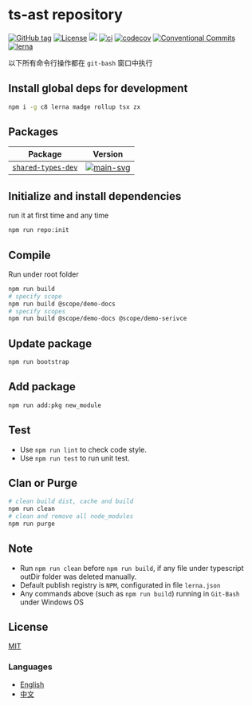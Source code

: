 # ts-ast repository


[![GitHub tag](https://img.shields.io/github/tag/waitingsong/ts-ast.svg)]()
[![License](https://img.shields.io/badge/license-MIT-blue.svg)](https://opensource.org/licenses/MIT)
[![](https://img.shields.io/badge/lang-TypeScript-blue.svg)]()
[![ci](https://github.com/waitingsong/ts-ast/workflows/ci/badge.svg)](https://github.com/waitingsong/ts-at/actions?query=workflow%3A%22ci%22)
[![codecov](https://codecov.io/github/waitingsong/ts-ast/graph/badge.svg?token=eq4UXXBn3q)](https://codecov.io/github/waitingsong/ts-ast)
[![Conventional Commits](https://img.shields.io/badge/Conventional%20Commits-1.0.0-yellow.svg)](https://conventionalcommits.org)
[![lerna](https://img.shields.io/badge/maintained%20with-lerna-cc00ff.svg)](https://lernajs.io/)


以下所有命令行操作都在 `git-bash` 窗口中执行

## Install global deps for development
```sh
npm i -g c8 lerna madge rollup tsx zx
```






## Packages

| Package              | Version                |
| -------------------- | ---------------------- |
| [`shared-types-dev`] | [![main-svg]][main-ch] |

## Initialize and install dependencies

run it at first time and any time
```sh
npm run repo:init
```


## Compile

Run under root folder
```sh
npm run build
# specify scope
npm run build @scope/demo-docs
# specify scopes
npm run build @scope/demo-docs @scope/demo-serivce
```


## Update package

```sh
npm run bootstrap
```

## Add package

```sh
npm run add:pkg new_module
```

## Test

- Use `npm run lint` to check code style.
- Use `npm run test` to run unit test.

## Clan or Purge

```sh
# clean build dist, cache and build
npm run clean
# clean and remove all node_modules
npm run purge
```

## Note

- Run `npm run clean` before `npm run build`, if any file under typescript outDir folder was deleted manually.
- Default publish registry is `NPM`, configurated in file `lerna.json`
- Any commands above (such as `npm run build`) running in `Git-Bash` under Windows OS

## License
[MIT](LICENSE)


### Languages
- [English](README.md)
- [中文](README.zh-CN.md)

<br>

[`shared-types-dev`]: https://github.com/waitingsong/ts-ast/tree/main/packages/shared-types-dev
[main-svg]: https://img.shields.io/npm/v/@waiting/shared-types-dev.svg?maxAge=300
[main-ch]: https://github.com/waitingsong/ts-ast/tree/main/packages/shared-types-dev/CHANGELOG.md



